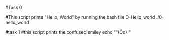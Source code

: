 #Task 0

#This script prints "Hello, World" by running the bash file 0-Hello_world
./0-hello_world 

#task 1 
#this script prints the confused smiley
echo "\"(Ôo)'" 

